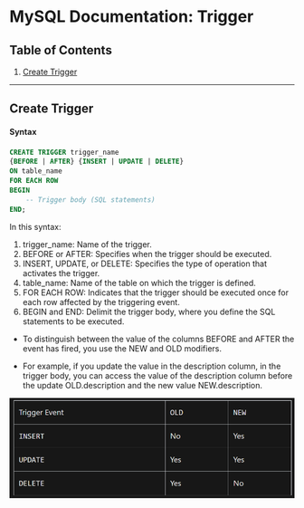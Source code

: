 # MySQL Documentation: Trigger

## Table of Contents
1. [Create Trigger](#createtrigger)
---
## Create Trigger

#### Syntax

```sql
CREATE TRIGGER trigger_name
{BEFORE | AFTER} {INSERT | UPDATE | DELETE}
ON table_name
FOR EACH ROW
BEGIN
    -- Trigger body (SQL statements)
END;
```

In this syntax:

1. trigger_name: Name of the trigger.
2. BEFORE or AFTER: Specifies when the trigger should be executed.
3. INSERT, UPDATE, or DELETE: Specifies the type of operation that activates the trigger.
4. table_name: Name of the table on which the trigger is defined.
5. FOR EACH ROW: Indicates that the trigger should be executed once for each row affected by the triggering event.
6. BEGIN and END: Delimit the trigger body, where you define the SQL statements to be executed.

- To distinguish between the value of the columns BEFORE and AFTER the event has fired, you use the NEW and OLD modifiers.

- For example, if you update the value in the description column, in the trigger body, you can access the value of the description column before the update OLD.description and the new value NEW.description.

![alt text](image.png)
